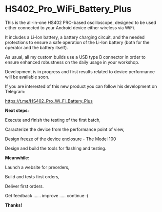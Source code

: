 # HS402_Pro_WiFi_Battery_Plus


This is the all-in-one HS402 PRO-based oscilloscope, designed to be used either connected to your Android device either wireless via WiFi.

It includes a Li-Ion battery, a battery charging circuit, and the needed protections to ensure a safe operation of the Li-Ion battery (both for the operator and the battery itself).

As usual, all my custom builds use a USB type B connector in order to ensure enhanced robustness on the daily usage in your workshop.


Development is in progress and first results related to device performance will be available soon.

If you are interested of this new product you can follow his development on Telegram:

https://t.me/HS402_Pro_Wi_Fi_Battery_Plus


**Next steps:**

Execute and finish the testing of the first batch,

Caracterize the device from the performance point of view,

Design freeze of the device enclosure - The Model 100

Design and build the tools for flashing and testing.


**Meanwhile:**

Launch a website for preorders,

Build and tests first orders,

Deliver first orders. 

Get feedback ...... improve ..... continue :)



**Thanks!**
